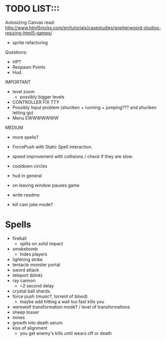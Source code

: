 TODO LIST:::
==============
Autosizing Canvas
read: http://www.html5rocks.com/en/tutorials/casestudies/gopherwoord-studios-resizing-html5-games/

- sprite refactoring

Questions:
- HP?
- Respawn Points
- Hud.

IMPORTANT
- level zoom
  - possibly bigger levels
- CONTROLLER FIX TTY
- Possibly Input problem (shuriken + running + jumping??? and shuriken letting go)
- Menu EWWWWWWW

MEDIUM
- more spells?
- ForcePush with Static Spell interaction.
- speed improvement with collisions / check if they are slow.

- cooldown circles
- hud in general

- on leaving window pauses game
- write readme

- kill cam joke mode?

Spells
=========
- fireball
  - splits on solid impact
- smokebomb
  - hides players
- lightning strike
- tentacle monster portal
- sword attack
- teleport (blink)
- ray cannon
  - ~2 second delay
- crystal ball shards
- force push (music?, torrent of blood)
  - maybe add hitting a wall too fast kills you
- werewolf transformation mode? / level of transformations
- sheep tosser
- mines
- growth into death serum
- kiss of alignment
  - you get enemy's kills until wears off or death
